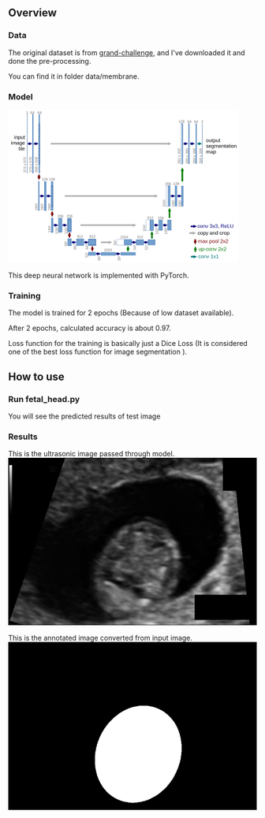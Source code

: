 ## Overview

### Data

The original dataset is from [
grand-challenge](https://zenodo.org/records/1327317), and I've downloaded it and done the pre-processing.

You can find it in folder data/membrane.

### Model

![u-net-architecture.png](github_images/u-net-architecture.png)

This deep neural network is implemented with PyTorch.

### Training

The model is trained for 2 epochs (Because of low dataset available).

After 2 epochs, calculated accuracy is about 0.97.

Loss function for the training is basically just a Dice Loss (It is considered one of the best loss function for image segmentation ).

## How to use

### Run fetal_head.py 

You will see the predicted results of test image

### Results

This is the ultrasonic image passed through model.
![ultrasonic image](github_images/031_HC.png)

This is the annotated image converted from input image.
![annotated image](github_images/031_HC_Mask.png)
